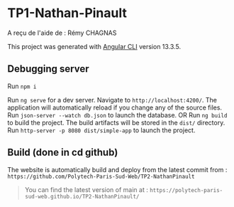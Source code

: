# TP1-Nathan-Pinault

A reçu de l'aide de : Rémy CHAGNAS

This project was generated with [Angular CLI](https://github.com/angular/angular-cli) version 13.3.5.

## Debugging server

Run `npm i`

Run `ng serve` for a dev server. Navigate to `http://localhost:4200/`. The application will automatically reload if you change any of the source files.
Run `json-server --watch db.json` to launch the database.
OR
Run `ng build` to build the project. The build artifacts will be stored in the `dist/` directory.
Run `http-server -p 8080 dist/simple-app` to launch the project.

## Build (done in cd github)

The website is automatically build and deploy from the latest commit from : `https://github.com/Polytech-Paris-Sud-Web/TP2-NathanPinault`

> You can find the latest version of main at : `https://polytech-paris-sud-web.github.io/TP2-NathanPinault/`
